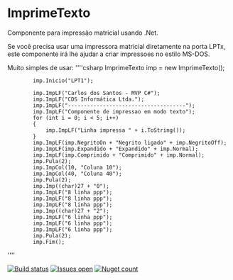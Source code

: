 # ImprimeTexto
Componente para impressão matricial usando .Net.

Se você precisa usar uma impressora matricial diretamente na porta LPTx, este componente irá lhe ajudar a criar impressoes no estilo MS-DOS.

Muito simples de usar:
''''csharp
ImprimeTexto imp = new ImprimeTexto();

            imp.Inicio("LPT1");

            imp.ImpLF("Carlos dos Santos - MVP C#");
            imp.ImpLF("CDS Informática Ltda.");
            imp.ImpLF("-------------------------------------");
            imp.ImpLF("Componente de impressao em modo texto");
            for (int i = 0; i < 5; i++)
            {
                imp.ImpLF("Linha impressa " + i.ToString());
            }
            imp.ImpLF(imp.NegritoOn + "Negrito ligado" + imp.NegritoOff);
            imp.ImpLF(imp.Expandido + "Expandido" + imp.Normal);
            imp.ImpLF(imp.Comprimido + "Comprimido" + imp.Normal);
            imp.Pula(2);
            imp.ImpCol(10, "Coluna 10");
            imp.ImpCol(40, "Coluna 40");
            imp.Pula(2);
            imp.Imp((char)27 + "0");
            imp.ImpLF("8 linha ppp");
            imp.ImpLF("8 linha ppp");
            imp.ImpLF("8 linha ppp");
            imp.Imp((char)27 + "2");
            imp.ImpLF("6 linha ppp");
            imp.ImpLF("6 linha ppp");
            imp.ImpLF("6 linha ppp");
            imp.Pula(2);
            imp.Fim();

''''

[![Build status](https://ci.appveyor.com/api/projects/status/egxramujkc2j8vpx?svg=true)](https://ci.appveyor.com/project/carloscds/imprimetexto)
[![Issues open](https://img.shields.io/github/issues/CDSInformatica/ImprimeTexto.svg)](https://github.com/CDSInformatica/ImprimeTexto/issues)
[![Nuget count](http://img.shields.io/nuget/v/CDSImprimeTexto.svg)](https://www.nuget.org/packages/CDSImprimeTexto/)



